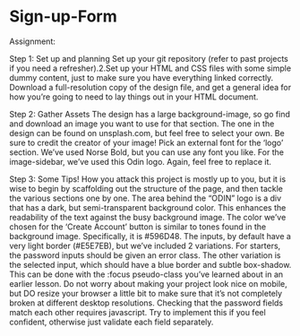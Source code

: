 # Sign-up-Form
Assignment:

Step 1: Set up and planning
  Set up your git repository (refer to past projects if you need a refresher).2.Set up your HTML and CSS files with some simple dummy content, just to make sure you have everything linked correctly.
  Download a full-resolution copy of the design file, and get a general idea for how you’re going to need to lay things out in your HTML document.

Step 2: Gather Assets
  The design has a large background-image, so go find and download an image you want to use for that section. The one in the design can be found on unsplash.com, but feel free to select your own. Be sure to credit the creator of your image!
  Pick an external font for the ‘logo’ section. We’ve used Norse Bold, but you can use any font you like.
  For the image-sidebar, we’ve used this Odin logo. Again, feel free to replace it.

Step 3: Some Tips!
  How you attack this project is mostly up to you, but it is wise to begin by scaffolding out the structure of the page, and then tackle the various sections one by one.
  The area behind the “ODIN” logo is a div that has a dark, but semi-transparent background color. This enhances the readability of the text against the busy background image.
  The color we’ve chosen for the ‘Create Account’ button is similar to tones found in the background image. Specifically, it is #596D48.
  The inputs, by default have a very light border (#E5E7EB), but we’ve included 2 variations. For starters, the password inputs should be given an error class.
  The other variation is the selected input, which should have a blue border and subtle box-shadow. This can be done with the :focus pseudo-class you’ve learned about in an earlier lesson.
  Do not worry about making your project look nice on mobile, but DO resize your browser a little bit to make sure that it’s not completely broken at different desktop resolutions.
  Checking that the password fields match each other requires javascript. Try to implement this if you feel confident, otherwise just validate each field separately.

  